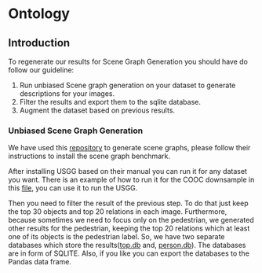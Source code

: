 # Ontology

## Introduction

To regenerate our results for Scene Graph Generation you should have do follow our guideline:

1. Run unbiased Scene graph generation on your dataset to generate descriptions for your images.
2. Filter the results and export them to the sqlite database.
3. Augment the dataset based on previous results.


### Unbiased Scene Graph Generation

We have used this [repository](https://github.com/KaihuaTang/Scene-Graph-Benchmark.pytorch) to generate scene graphs, please follow their instructions to install the scene graph benchmark.

After installing USGG based on their manual you can run it for any dataset you want. There is an example of how to run it for the COOC downsample in this [file](https://github.com/asecnf2021/MLClassifiers/blob/main/coco_usgg.ipynb), you can use it to run the USGG.

Then you need to filter the result of the previous step. To do that just keep the top 30 objects and top 20 relations in each image. Furthermore, because sometimes we need to focus only on the pedestrian, we generated other results for the pedestrian, keeping the top 20 relations which at least one of its objects is the pedestrian label. So, we have two separate databases which store the results([top.db](https://drive.google.com/file/d/1xIU5-z87P6Npvmjp-i933VyVCDzU8wGr/view?usp=sharing) and, [person.db](https://drive.google.com/file/d/1U01WgpqBUWi2l-z2G8Y0fu9h3WPjnQOn/view?usp=sharing)). The databases are in form of SQLITE. Also, if you like you can export the databases to the Pandas data frame. 
